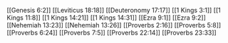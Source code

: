 [[Genesis 6:2]]
[[Leviticus 18:18]]
[[Deuteronomy 17:17]]
[[1 Kings 3:1]]
[[1 Kings 11:8]]
[[1 Kings 14:21]]
[[1 Kings 14:31]]
[[Ezra 9:1]]
[[Ezra 9:2]]
[[Nehemiah 13:23]]
[[Nehemiah 13:26]]
[[Proverbs 2:16]]
[[Proverbs 5:8]]
[[Proverbs 6:24]]
[[Proverbs 7:5]]
[[Proverbs 22:14]]
[[Proverbs 23:33]]
